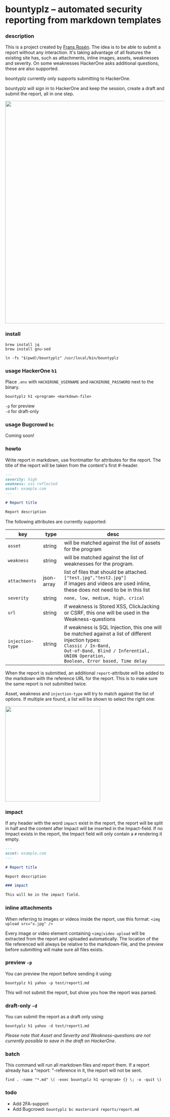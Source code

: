 # bountyplz – automated security reporting from markdown templates

### description

This is a project created by [Frans Rosén](https://twitter.com/fransrosen). The idea is to be able to submit a report without any interaction. It's taking advantage of all features the existing site has, such as attachments, inline images, assets, weaknesses and severity. On some weaknesses HackerOne asks additional questions, these are also supported.

bountyplz currently only supports submitting to HackerOne.

bountyplz will sign in to HackerOne and keep the session, create a draft and submit the report, all in one step.

<img src="https://github.com/fransr/bountyplz/raw/documentation-files/preview/preview1.png" width="700" />

### install

```
brew install jq
brew install gnu-sed

ln -fs "$(pwd)/bountyplz" /usr/local/bin/bountyplz
```

### usage HackerOne `h1`

Place `.env` with `HACKERONE_USERNAME` and `HACKERONE_PASSWORD` next to the binary.

```
bountyplz h1 <program> <markdown-file>
```

`-p` for preview<br />
`-d` for draft-only

### usage Bugcrowd `bc`

Coming soon!

### howto

Write report in markdown, use frontmatter for attributes for the report. The title of the report will be taken from the content's first #-header.

```md
---
severity: high
weakness: xss reflected
asset: example.com
---

# Report title

Report description
```

The following attributes are currently supported:

| key   | type | desc |
|-------|------|---|
|`asset`|string|will be matched against the list of assets for the program|
|`weakness`|string|will be matched against the list of weaknesses for the program. |
|`attachments`|json-array|list of files that should be attached. `["test.jpg","test2.jpg"]`<br />if images and videos are used inline, these does not need to be in this list|
|`severity`|string|`none, low, medium, high, crical`|
|`url`|string|if weakness is Stored XSS, ClickJacking or CSRF, this one will be used in the Weakness-questions|
|`injection-type`|string|if weakness is SQL Injection, this one will be matched against a list of different injection types:<br /><code>Classic / In-Band, Out-of-Band, Blind / Inferential,</code><br /><code>UNION Operation, Boolean, Error based, Time delay</code>|

When the report is submitted, an additional `report`-attribute will be added to the markdown with the reference URL for the report. This is to make sure the same report is not submitted twice.

Asset, weakness and `injection-type` will try to match against the list of options. If multiple are found, a list will be shown to select the right one:

<img src="https://github.com/fransr/bountyplz/raw/documentation-files/preview/preview2.png" width="300" />

### impact

If any header with the word `impact` exist in the report, the report will be split in half and the content after Impact will be inserted in the Impact-field. If no Impact exists in the report, the Impact field will only contain a `#` rendering it empty.

```md
---
asset: example.com
---

# Report title

Report description

### impact

This will be in the impact field.
```

### inline attachments

When referring to images or videos inside the report, use this format: `<img upload src="x.jpg" />`

Every image or video element containing `<img|video upload` will be extracted from the report and uploaded automatically. The location of the file referenced will always be relative to the markdown-file, and the preview before submitting will make sure all files exists.

### preview `-p`

You can preview the report before sending it using:

```
bountyplz h1 yahoo -p test/report1.md
```

This will not submit the report, but show you how the report was parsed.

### draft-only `-d`

You can submit the report as a draft only using:

```
bountyplz h1 yahoo -d test/report1.md
```

*Please note that Asset and Severity and Weakness-questions are not currently possible to save in the draft on HackerOne*.

### batch

This command will run all markdown files and report them. If a report already has a "report: "-reference in it, the report will not be sent.

```
find . -name "*.md" \( -exec bountyplz h1 <program> {} \; -o -quit \)
```

### todo

* Add 2FA-support
* Add Bugcrowd: `bountyplz bc mastercard reports/report.md`


